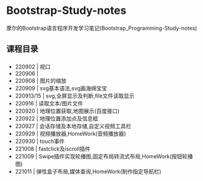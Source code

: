# Bootstrap-Study-notes
摩尔的Bootstrap语言程序开发学习笔记(Bootstrap_Programming-Study-notes)

## 课程目录
### 
* 220902 | 视口
* 220906 | 
* 220908 | 图片的缩放
* 220909 | svg基本语法,svg画海绵宝宝
* 220913/15 | svg,全屏显示及判断,file文件读取显示
* 220916 | 读取文本/图片文件
* 220920 | 地理位置获取,地图展示(百度接口)
* 220922 | 地理位置添加点及信息框
* 220927 | 会话存储及本地存储,自定义视频工具栏
* 220929 | 视频播放器,HomeWork(音频播放器)
* 220930 | touch事件
* 221008 | fastclick及iscroll插件
* 221009 | Swipe插件实现轮播图,固定布局转流式布局,HomeWork(按钮轮播图)
* 221011 | 弹性盒子布局,媒体查询,HomeWork(制作指定导航栏)